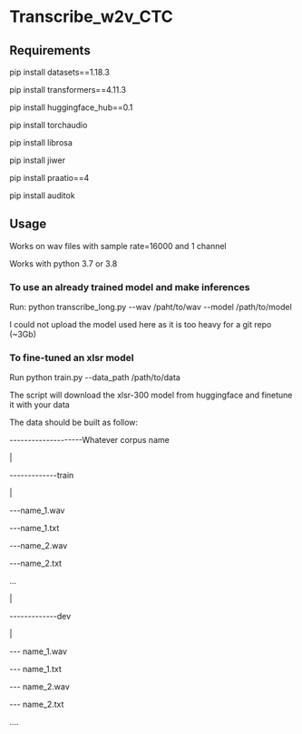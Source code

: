 # Transcribe_w2v_CTC
## Requirements
pip install datasets==1.18.3

pip install transformers==4.11.3

pip install huggingface_hub==0.1

pip install torchaudio

pip install librosa

pip install jiwer

pip install praatio==4

pip install auditok

## Usage
Works on wav files with sample rate=16000 and 1 channel 

Works with python 3.7 or 3.8 

### To use an already trained model and make inferences
  Run: python transcribe_long.py --wav /paht/to/wav --model /path/to/model
  
  I could not  upload the model used here as it is too heavy for a git repo (~3Gb)
  
### To fine-tuned an xlsr model

  Run python train.py --data_path /path/to/data
  
  The script will download the xlsr-300 model from huggingface and finetune it with your data
  
  The data should be built as follow:
  
   --------------------Whatever corpus name
   
  |
  
  -------------train
  
  |
  
  ---name_1.wav
  
  ---name_1.txt
  
  ---name_2.wav
  
  ---name_2.txt
  
  ...
  
  |
  
  -------------dev
  
  |
  
  --- name_1.wav
  
  --- name_1.txt
  
  --- name_2.wav
  
  --- name_2.txt
  
  ....
